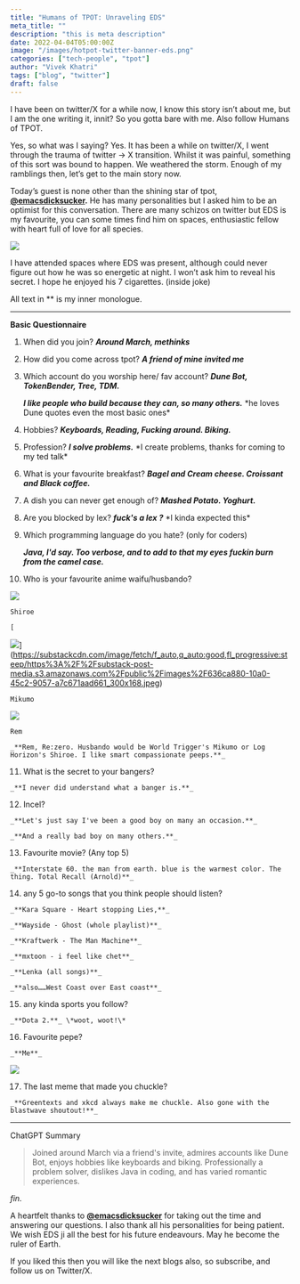 ```yaml
---
title: "Humans of TPOT: Unraveling EDS"
meta_title: ""
description: "this is meta description"
date: 2022-04-04T05:00:00Z
image: "/images/hotpot-twitter-banner-eds.png"
categories: ["tech-people", "tpot"]
author: "Vivek Khatri"
tags: ["blog", "twitter"]
draft: false
---
```


I have been on twitter/X for a while now, I know this story isn’t about me, but I am the one writing it, innit? So you gotta bare with me. Also follow Humans of TPOT.

Yes, so what was I saying? Yes. It has been a while on twitter/X, I went through the trauma of twitter → X transition. Whilst it was painful, something of this sort was bound to happen. We weathered the storm. Enough of my ramblings then, let’s get to the main story now.

Today’s guest is none other than the shining star of tpot, **[@emacsdicksucker](https://x.com/emacsdicksucker?s=20).** He has many personalities but I asked him to be an optimist for this conversation. There are many schizos on twitter but EDS is my favourite, you can some times find him on spaces, enthusiastic fellow with heart full of love for all species.

[![](https://substack-post-media.s3.amazonaws.com/public/images/c45f5c70-abad-42e1-bff2-e71db11f3041_400x400.jpeg)](https://substackcdn.com/image/fetch/f_auto,q_auto:good,fl_progressive:steep/https%3A%2F%2Fsubstack-post-media.s3.amazonaws.com%2Fpublic%2Fimages%2Fc45f5c70-abad-42e1-bff2-e71db11f3041_400x400.jpeg)

I have attended spaces where EDS was present, although could never figure out how he was so energetic at night. I won’t ask him to reveal his secret. I hope he enjoyed his 7 cigarettes. (inside joke)

All text in \*<my inner monologue>\* is my inner monologue.

* * *

**Basic Questionnaire**

1.  When did you join? _**Around March, methinks**_
    
2.  How did you come across tpot? _**A friend of mine invited me**_
    
3.  Which account do you worship here/ fav account? _**Dune Bot, TokenBender, Tree, TDM.**_
    
    _**I like people who build because they can, so many others.**_ \*he loves Dune quotes even the most basic ones\*
    
4.  Hobbies? _**Keyboards, Reading, Fucking around. Biking.**_
    
5.  Profession? _**I solve problems.**_ \*I create problems, thanks for coming to my ted talk\*
    
6.  What is your favourite breakfast? _**Bagel and Cream cheese. Croissant and Black coffee.**_
    
7.  A dish you can never get enough of? _**Mashed Potato. Yoghurt.**_
    
8.  Are you blocked by lex? _**fuck's a lex ?**_ \*I kinda expected this\*
    
9.  Which programming language do you hate? (only for coders)
    
    _**Java, I'd say. Too verbose, and to add to that my eyes fuckin burn from the camel case.**_
    
10.  Who is your favourite anime waifu/husbando?
    
[![](https://substack-post-media.s3.amazonaws.com/public/images/2fc0a5be-88bd-4f99-afbf-ad4568b9faf4_640x800.webp)](https://substackcdn.com/image/fetch/f_auto,q_auto:good,fl_progressive:steep/https%3A%2F%2Fsubstack-post-media.s3.amazonaws.com%2Fpublic%2Fimages%2F2fc0a5be-88bd-4f99-afbf-ad4568b9faf4_640x800.webp)
    
    Shiroe
    
    [
    
![](https://substack-post-media.s3.amazonaws.com/public/images/636ca880-10a0-45c2-9057-a7c671aad661_300x168.jpeg)](https://substackcdn.com/image/fetch/f_auto,q_auto:good,fl_progressive:steep/https%3A%2F%2Fsubstack-post-media.s3.amazonaws.com%2Fpublic%2Fimages%2F636ca880-10a0-45c2-9057-a7c671aad661_300x168.jpeg)
    
    Mikumo
    
[![](https://substack-post-media.s3.amazonaws.com/public/images/9b493a31-5a7a-4967-8c7b-c26e4093aed4_190x266.jpeg)](https://substackcdn.com/image/fetch/f_auto,q_auto:good,fl_progressive:steep/https%3A%2F%2Fsubstack-post-media.s3.amazonaws.com%2Fpublic%2Fimages%2F9b493a31-5a7a-4967-8c7b-c26e4093aed4_190x266.jpeg)
    
    Rem
    
    _**Rem, Re:zero. Husbando would be World Trigger's Mikumo or Log Horizon's Shiroe. I like smart compassionate peeps.**_
    
11.  What is the secret to your bangers?
    
    _**I never did understand what a banger is.**_
    
12.  Incel?
    
    _**Let's just say I've been a good boy on many an occasion.**_
    
    _**And a really bad boy on many others.**_
    
13.  Favourite movie? (Any top 5)
    
    _**Interstate 60. the man from earth. blue is the warmest color. The thing. Total Recall (Arnold)**_
    
14.  any 5 go-to songs that you think people should listen?
    
    _**Kara Square - Heart stopping Lies,**_
    
    _**Wayside - Ghost (whole playlist)**_
    
    _**Kraftwerk - The Man Machine**_ 
    
    _**mxtoon - i feel like chet**_ 
    
    _**Lenka (all songs)**_
    
    _**also……West Coast over East coast**_
    
15.  any kinda sports you follow?
    
    _**Dota 2.**_ \*woot, woot!\*
    
16.  Favourite pepe?
    
    _**Me**_
    
[![](https://substack-post-media.s3.amazonaws.com/public/images/eab86e1c-6481-4697-9ecb-8743ef2e1798_399x201.png)](https://substackcdn.com/image/fetch/f_auto,q_auto:good,fl_progressive:steep/https%3A%2F%2Fsubstack-post-media.s3.amazonaws.com%2Fpublic%2Fimages%2Feab86e1c-6481-4697-9ecb-8743ef2e1798_399x201.png)
    
17.  The last meme that made you chuckle?
    
    _**Greentexts and xkcd always make me chuckle. Also gone with the blastwave shoutout!**_
    

* * *

ChatGPT Summary

> Joined around March via a friend's invite, admires accounts like Dune Bot, enjoys hobbies like keyboards and biking. Professionally a problem solver, dislikes Java in coding, and has varied romantic experiences.

_fin._

A heartfelt thanks to **[@emacsdicksucker](https://x.com/emacsdicksucker?s=20)** for taking out the time and answering our questions. I also thank all his personalities for being patient. We wish EDS ji all the best for his future endeavours. May he become the ruler of Earth.

If you liked this then you will like the next blogs also, so subscribe, and follow us on Twitter/X.
